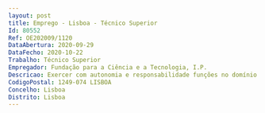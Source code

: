 ```yaml
--- 
layout: post
title: Emprego - Lisboa - Técnico Superior
Id: 80552
Ref: OE202009/1120
DataAbertura: 2020-09-29
DataFecho: 2020-10-22
Trabalho: Técnico Superior
Empregador: Fundação para a Ciência e a Tecnologia, I.P.
Descricao: Exercer com autonomia e responsabilidade funções no domínio de competências da FCT, nomeadamente as seguintes atividades  Referência A – Técnico Superior na área de contabilidade e orçamento – 1 posto de trabalho a)	Domínio do Sistema de Normalização Contabilística para as Administrações Públicas (SNC AP) b)	Domínio da Contabilidade Pública, políticas orçamentais e regime de Administração Financeira do Estado c)	Regime jurídico dos códigos de classificação económica das receitas e das despesas públicas d)	Registos contabilísticos de todas as fases da execução da receita e despesa e)	Domínio das técnicas de gestão orçamental e de gestão financeira f)	Pagamentos em Homebanking (IGCP)  transferências SEPA, pedidos de pagamento ao estrangeiro, pagamentos ao Estado, entre outros g)	Identificar e contabilizar valores de receita em crédito nas contas bancárias do IGCP, tais como guias de receita, reposições não abatidas e abatidas no sistema de informação financeiro GIAF h)	Elaborar ofícios bem como outros documentos com base em informações de Tesouraria i)	Prestação de informação aos vários departamentos internos e às entidades reguladoras externas sobre a execução orçamental dos projetos que integram o orçamento de investimento da FCT j)	Controlo e gestão de valores em caixa de Fundo.Referência B   Técnico Superior na área de compras públicas – 1 posto de trabalho a)	Elaboração e tratamento das propostas de aquisição de bens e serviços dos vários departamentos da FCT b)	Submissão de pedidos de parecer e de autorização prévios à decisão de contratar c)	Elaboração das peças dos procedimentos aquisitivos, de acordo com as normas legais d)	Submissão dos procedimentos de aquisição nas Plataformas Eletrónicas de Contratação Pública e)	Instrução de processos para efeitos de fiscalização prévia do Tribunal de Contas.f)	Articular com a UCM do Ministério a agregação das necessidades de aquisição de bens e serviços de forma a disponibilizar informação de compras nos moldes e na periodicidade que forem definidos g)	Gestão e acompanhamento dos contratos, verificação da faturação e envio à Contabilidade para liquidação e pagamento h)	Comunicações e reportes legalmente obrigatórios na fase de execução dos contratos i)	Contacto direto com as empresas contratadas j)	Proposta de renovação, quando justificável k)	Avaliação da qualidade dos serviços prestados.
CodigoPostal: 1249-074 LISBOA
Concelho: Lisboa
Distrito: Lisboa
--- 
```

